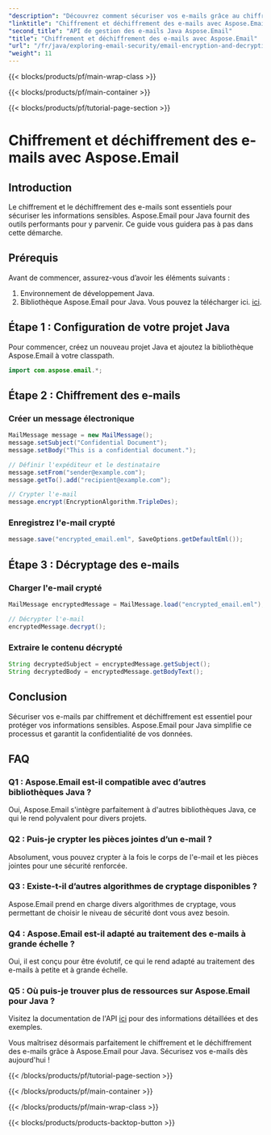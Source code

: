 ```yaml
---
"description": "Découvrez comment sécuriser vos e-mails grâce au chiffrement et au déchiffrement d'Aspose.Email pour Java. Guide étape par étape, code source et FAQ inclus."
"linktitle": "Chiffrement et déchiffrement des e-mails avec Aspose.Email"
"second_title": "API de gestion des e-mails Java Aspose.Email"
"title": "Chiffrement et déchiffrement des e-mails avec Aspose.Email"
"url": "/fr/java/exploring-email-security/email-encryption-and-decryption/"
"weight": 11
---
```


{{< blocks/products/pf/main-wrap-class >}}

{{< blocks/products/pf/main-container >}}

{{< blocks/products/pf/tutorial-page-section >}}

# Chiffrement et déchiffrement des e-mails avec Aspose.Email


## Introduction

Le chiffrement et le déchiffrement des e-mails sont essentiels pour sécuriser les informations sensibles. Aspose.Email pour Java fournit des outils performants pour y parvenir. Ce guide vous guidera pas à pas dans cette démarche.

## Prérequis

Avant de commencer, assurez-vous d’avoir les éléments suivants :

1. Environnement de développement Java.
2. Bibliothèque Aspose.Email pour Java. Vous pouvez la télécharger ici. [ici](https://releases.aspose.com/email/java/).

## Étape 1 : Configuration de votre projet Java

Pour commencer, créez un nouveau projet Java et ajoutez la bibliothèque Aspose.Email à votre classpath.

```java
import com.aspose.email.*;
```

## Étape 2 : Chiffrement des e-mails

### Créer un message électronique

```java
MailMessage message = new MailMessage();
message.setSubject("Confidential Document");
message.setBody("This is a confidential document.");

// Définir l'expéditeur et le destinataire
message.setFrom("sender@example.com");
message.getTo().add("recipient@example.com");

// Crypter l'e-mail
message.encrypt(EncryptionAlgorithm.TripleDes);
```

### Enregistrez l'e-mail crypté

```java
message.save("encrypted_email.eml", SaveOptions.getDefaultEml());
```

## Étape 3 : Décryptage des e-mails

### Charger l'e-mail crypté

```java
MailMessage encryptedMessage = MailMessage.load("encrypted_email.eml");

// Décrypter l'e-mail
encryptedMessage.decrypt();
```

### Extraire le contenu décrypté

```java
String decryptedSubject = encryptedMessage.getSubject();
String decryptedBody = encryptedMessage.getBodyText();
```

## Conclusion

Sécuriser vos e-mails par chiffrement et déchiffrement est essentiel pour protéger vos informations sensibles. Aspose.Email pour Java simplifie ce processus et garantit la confidentialité de vos données.

## FAQ

### Q1 : Aspose.Email est-il compatible avec d’autres bibliothèques Java ?

Oui, Aspose.Email s'intègre parfaitement à d'autres bibliothèques Java, ce qui le rend polyvalent pour divers projets.

### Q2 : Puis-je crypter les pièces jointes d’un e-mail ?

Absolument, vous pouvez crypter à la fois le corps de l'e-mail et les pièces jointes pour une sécurité renforcée.

### Q3 : Existe-t-il d’autres algorithmes de cryptage disponibles ?

Aspose.Email prend en charge divers algorithmes de cryptage, vous permettant de choisir le niveau de sécurité dont vous avez besoin.

### Q4 : Aspose.Email est-il adapté au traitement des e-mails à grande échelle ?

Oui, il est conçu pour être évolutif, ce qui le rend adapté au traitement des e-mails à petite et à grande échelle.

### Q5 : Où puis-je trouver plus de ressources sur Aspose.Email pour Java ?

Visitez la documentation de l'API [ici](https://reference.aspose.com/email/java/) pour des informations détaillées et des exemples.

Vous maîtrisez désormais parfaitement le chiffrement et le déchiffrement des e-mails grâce à Aspose.Email pour Java. Sécurisez vos e-mails dès aujourd'hui !

{{< /blocks/products/pf/tutorial-page-section >}}

{{< /blocks/products/pf/main-container >}}

{{< /blocks/products/pf/main-wrap-class >}}

{{< blocks/products/products-backtop-button >}}